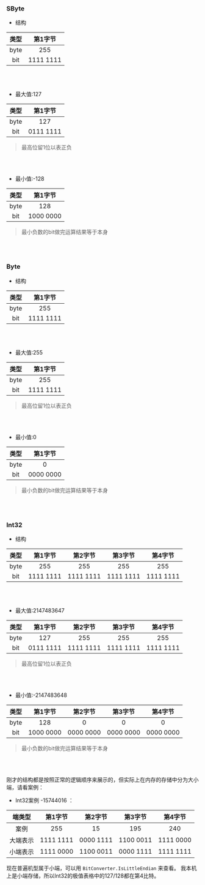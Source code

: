 ### SByte

- 结构

| 类型 | 第1字节 |
| :---: | :---:|
| byte | 255 |
| bit | 1111 1111 |

<br/>
<br/>

- 最大值:127

| 类型 | 第1字节 |
| :---: | :---:|
| byte | 127 |
| bit | 0111 1111 |

> 最高位留1位以表正负  


<br/>  
<br/>

- 最小值:-128

| 类型 | 第1字节 |
| :---: | :---:|
| byte | 128 |
| bit | 1000 0000 |

> 最小负数的bit做完运算结果等于本身  

<br/>
<br/>  

### Byte

- 结构

| 类型 | 第1字节 |
| :---: | :---:|
| byte | 255 |
| bit | 1111 1111 |

<br/>
<br/>

- 最大值:255

| 类型 | 第1字节 |
| :---: | :---:|
| byte | 255 |
| bit | 1111 1111 |

> 最高位留1位以表正负  


<br/>  
<br/>

- 最小值:0

| 类型 | 第1字节 |
| :---: | :---:|
| byte | 0 |
| bit | 0000 0000 |

> 最小负数的bit做完运算结果等于本身  

<br/>
<br/>

### Int32

- 结构

| 类型 | 第1字节 | 第2字节 | 第3字节 | 第4字节 |
| :---: | :---:| :---: | :---: | :---: |
| byte | 255 | 255 | 255 | 255 |
| bit | 1111 1111 | 1111 1111 | 1111 1111 | 1111 1111 |

<br/>
<br/>

- 最大值:2147483647

| 类型 | 第1字节 | 第2字节 | 第3字节 | 第4字节 |
| :---: | :---:| :---: | :---: | :---: |
| byte | 127 | 255 | 255 | 255 |
| bit | 0111 1111 | 1111 1111 | 1111 1111 | 1111 1111 |

> 最高位留1位以表正负  


<br/>  
<br/>

- 最小值:-2147483648

| 类型 | 第1字节 | 第2字节 | 第3字节 | 第4字节 |
| :---: | :---:| :---: | :---: | :---: |
| byte | 128 | 0 | 0 | 0 |
| bit | 1000 0000 | 0000 0000 | 0000 0000 | 0000 0000 |

> 最小负数的bit做完运算结果等于本身  

<br/>
<br/>

刚才的结构都是按照正常的逻辑顺序来展示的，但实际上在内存的存储中分为大小端，请看案例：  

- Int32案例 -15744016 ：  

| 端类型 | 第1字节 | 第2字节 | 第3字节 | 第4字节 |
| :---: | :---:| :---: | :---: | :---: |
| 案例 | 255 | 15 | 195 | 240 | 
| 大端表示 | 1111 1111 | 0000 1111 | 1100 0011 | 1111 0000 | 
| 小端表示 | 1111 0000 | 1100 0011 | 0000 1111 | 1111 1111 |  

现在普遍机型属于小端，可以用 `BitConverter.IsLittleEndian` 来查看。
我本机上是小端存储，所以Int32的极值表格中的127/128都在第4比特。


